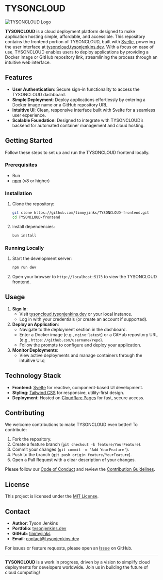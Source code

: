 # TYSONCLOUD

![TYSONCLOUD Logo](https://tysoncloud.tysonjenkins.dev/assets/logo.png) <!-- Update with actual logo path if available -->

**TYSONCLOUD** is a cloud deployment platform designed to make application hosting simple, affordable, and accessible. This repository contains the frontend portion of TYSONCLOUD, built with [Svelte](https://svelte.dev/), powering the user interface at [tysoncloud.tysonjenkins.dev](https://tysoncloud.tysonjenkins.dev). With a focus on ease of use, TYSONCLOUD enables users to deploy applications by providing a Docker image or GitHub repository link, streamlining the process through an intuitive web interface.

## Features
- **User Authentication**: Secure sign-in functionality to access the TYSONCLOUD dashboard.
- **Simple Deployment**: Deploy applications effortlessly by entering a Docker image name or a GitHub repository URL.
- **Intuitive UI**: Clean, responsive interface built with Svelte for a seamless user experience.
- **Scalable Foundation**: Designed to integrate with TYSONCLOUD’s backend for automated container management and cloud hosting.

## Getting Started

Follow these steps to set up and run the TYSONCLOUD frontend locally.

### Prerequisites
- Bun
- [npm](https://www.npmjs.com/) (v8 or higher)

### Installation
1. Clone the repository:
   ```bash
   git clone https://github.com/timmyjinks/TYSONCLOUD-frontend.git
   cd TYSONCLOUD-frontend
   ```
2. Install dependencies:
   ```bash
   bun install
   ```

### Running Locally
1. Start the development server:
   ```bash
   npm run dev
   ```
2. Open your browser to `http://localhost:5173` to view the TYSONCLOUD frontend.

## Usage
1. **Sign In**:
   - Visit [tysoncloud.tysonjenkins.dev](https://tysoncloud.tysonjenkins.dev) or your local instance.
   - Log in with your credentials (or create an account if supported).
2. **Deploy an Application**:
   - Navigate to the deployment section in the dashboard.
   - Enter a Docker image (e.g., `nginx:latest`) or a GitHub repository URL (e.g., `https://github.com/username/repo`).
   - Follow the prompts to configure and deploy your application.
3. **Monitor Deployments**:
   - View active deployments and manage containers through the intuitive UI.q

## Technology Stack
- **Frontend**: [Svelte](https://svelte.dev/) for reactive, component-based UI development.
- **Styling**: [Tailwind CSS](https://tailwindcss.com/) for responsive, utility-first design.
- **Deployment**: Hosted on [Cloudflare Pages](https://pages.cloudflare.com/) for fast, secure access.

## Contributing
We welcome contributions to make TYSONCLOUD even better! To contribute:
1. Fork the repository.
2. Create a feature branch (`git checkout -b feature/YourFeature`).
3. Commit your changes (`git commit -m 'Add YourFeature'`).
4. Push to the branch (`git push origin feature/YourFeature`).
5. Open a Pull Request with a clear description of your changes.

Please follow our [Code of Conduct](CODE_OF_CONDUCT.md) and review the [Contribution Guidelines](CONTRIBUTING.md).

## License
This project is licensed under the [MIT License](LICENSE).

## Contact
- **Author**: Tyson Jenkins
- **Portfolio**: [tysonjenkins.dev](https://tysonjenkins.dev)
- **GitHub**: [timmyjinks](https://github.com/timmyjinks)
- **Email**: contact@tysonjenkins.dev

For issues or feature requests, please open an [Issue](https://github.com/timmyjinks/TYSONCLOUD-frontend/issues) on GitHub.

---

**TYSONCLOUD** is a work in progress, driven by a vision to simplify cloud deployments for developers worldwide. Join us in building the future of cloud computing!
